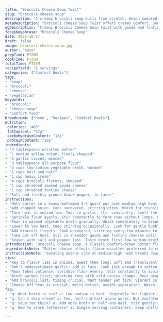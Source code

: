 ```yaml
---
title: "Broccoli Cheese Soup Twist"
slug: "broccoli-cheese-soup"
description: "A creamy broccoli soup built from scratch. Onion sweated till translucent, garlic softened but not burnt. Butter roux thickens broth, milk swapped for half-and-half. Broccoli cooks till tender, cheese melds off heat. Uses gouda for nuttiness, fontina for melt. Focus on balance of sharp and creamy. Avoid scorch by stirring, watch for bubbling to gauge thicken. Controls salt by broth choice. The texture rich but not gluey thanks to precise flour cook time and low simmer. Practical, hands-on tweaks for everyday cook, substitutions noted for dairy and broth. Yield feeds 7-9 easily, satisfying meal."
metaDescription: "Broccoli Cheese Soup Twist offers creamy comfort. Gouda, fontina meld for richness. Ideal hearty meal, perfect for cozy nights."
ogDescription: "Creamy Broccoli Cheese Soup Twist with gouda and fontina. A satisfying meal with rich texture and flavor; perfect for any cozy gathering."
focusKeyphrase: "Broccoli Cheese Soup"
date: 2025-10-17
draft: false
image: broccoli-cheese-soup.jpg
author: "Kate"
prepTime: PT20M
cookTime: PT35M
totalTime: PT55M
recipeYield: "8 servings"
categories: ["Comfort Bowls"]
tags:
- "soup"
- "broccoli"
- "cheese"
- "vegetarian"
keywords:
- "broccoli"
- "cheese soup"
- "comfort food"
breadcrumb: ["Home", "Recipes", "Comfort Bowls"]
nutrition: 
 calories: "480"
 fatContent: "37g"
 carbohydrateContent: "13g"
 proteinContent: "20g"
ingredients:
- "4 tablespoons unsalted butter"
- "1 medium yellow onion, finely chopped"
- "3 garlic cloves, minced"
- "3 tablespoons all-purpose flour"
- "4 cups low-sodium vegetable broth, warmed"
- "2 cups half-and-half"
- "1 cup heavy cream"
- "4 cups broccoli florets, chopped"
- "1 cup shredded smoked gouda cheese"
- "1 cup shredded fontina cheese"
- "Salt and freshly ground black pepper, to taste"
instructions:
- "Melt butter in a heavy-bottomed 4-5 quart pot over medium-high heat. Listen for soft sizzle, foam settling signals just right."
- "Add chopped onion. Cook uncovered, stirring often. Watch for translucent, soft texture—no browning. Takes about 5-6 minutes. Raw onion flavor ruins mouthfeel here."
- "Turn heat to medium-low. Toss in garlic, stir constantly, smell the raw edge soften but no color changes. About 1-2 minutes max. Garlic burns fast, bitter."
- "Sprinkle flour evenly. Stir constantly to form roux without lumps. Cook 1-1.5 minutes until raw flour taste gone. Dry roux prevents grainy soup but no darkening."
- "Pour in warmed vegetable broth gradually. Whisk immediately to break clumps. Then add half-and-half and cream, combining fully. Smooth liquid shifts from thick to velvety and luscious."
- "Lower to low heat. Keep stirring occasionally. Look for gentle bubbles at edges, soup thickens steadily—do not boil. Boil breaks dairy, grainy texture."
- "Add broccoli florets. Cook uncovered, stirring every few minutes to avoid scorching bottom. Broccoli should soften yet hold shape around 12-15 minutes; color brightens green but no mush."
- "Take pot off heat. Stir in shredded gouda and fontina cheeses until melted and creamy. Cheese melts best off direct heat to keep texture smooth, no separation."
- "Season with salt and pepper last. Taste broth first—low-sodium broth needs some salt, too much kills balance."
introduction: "Broccoli cheese soup, a classic comfort—brown butter flavor missing too often, but that’s the secret foundation. Start by sweating onions till translucent, never browned; keeps color clean and taste deep. Garlic added late to avoid bitterness. Roux with flour and butter builds body—not just thickening but giving that rich mouthfeel. Milk replaced here with half-and-half for creaminess without heavy weight; cream added for silkiness. Broccoli’s timing crucial: cook until tender but not mushy, vibrant green as visual cue. Finishing off with smoked gouda and fontina gives a layer of complexity beyond cheddar—adding smoky nuttiness and creamy melt. Stir cheese off heat for texture, prevent stringy or oily mess. Don’t neglect seasoning; few broths bring salt, so adjust at end. This approach nails texture, taste and reliability.—knowing when to stir, when to watch, and when to pull from heat named kitchen essentials."
ingredientsNote: "Butter choice affects flavor—unsalted preferred to control salt. Onion finely diced releases flavor without big chunks; yellow onion provides sweet undertones over raw sharpness. Garlic mashed or minced finely prevents hard bits, introduces aroma. All-purpose flour as thickening agent; cook long enough to remove raw taste but not brown, important to avoid bitterness and grainy texture. Broth swap to vegetable keeps soup lighter and vegan adaptable; chicken broth gives more depth if preferred. Half-and-half balances richness and pourability; whole milk too thin, cream alone overly thick. Heavy cream adds luxurious mouthfeel but cutting by time or quantity saves calories and reduces fat without sacrificing silkiness. Broccoli structural integrity keeps soup attractive; florets uniform size for even cooking. Gouda and fontina cheeses chosen for melt and flavor—smoked gouda offers smoky complexity, fontina melts creamy with mild flavor, unlike sharper cheddars that can overpower or clump—if unavailable, provolone plus mozzarella works."
instructionsNote: "Sweating onions slow at medium-high heat breaks down layers releasing sweetness without color. Constant stirring avoids tough edges, ensures even cooking. Garlic added later to prevent bitter burnt notes, stirred continuously but briefly. Flour incorporation key—sprinkle evenly, form roux, avoid lumps by stirring constantly. Cook roux until raw raw taste evaporates, about a minute longer than flour first hits pan; smell and texture shift are guides. Broth poured in warmed to avoid shocking roux and clumping; whisk briskly. Dairy added with broth to temper thickening and avoid scorching on bottom. Heat lowered before simmering keeps dairy proteins intact—no curdling. Broccoli cooked just long enough to soften but retain texture, stirring prevents sticking and burning. Cheese off heat melts smoother due to residual heat—high heat breaks fat emulsions causing graininess or separation. Seasoning last because salt in cheese and broth varies, tasting prevents over-salting. If soup too thick, loosen with more broth or half-and-half; too thin, simmer gently longer. Monitor pot bottom for scorching risks; thick soups grab faster with dairy present. Use heavy-bottomed pot for even heat distribution."
tips:
- "Key to flavor lies in onions. Sweat them long. Soft and translucent. Avoid browning; bitterness ruins broth. Listen for that gentle sizzle, foam tells you heat's right."
- "Don't underestimate garlic; add it late. Cook just enough to soften; smell changes, raw edge fades. Watch heat—burnt garlic ruins sweetness. Less time than you think."
- "Roux takes patience, sprinkle flour evenly. Stir constantly to avoid lumps. Important to cook out raw taste. A minute longer once flour hits pan; smell and texture guide you."
- "Broth warmed first; shocking roux with cold causes clumps. Pour gradually. Whisking is essential—smooth sauce is silky; clumpy ruins the rich vibe."
- "Add broccoli last; timing crucial. Want tender yet firm. Vibrant color not mushy. Stir regularly, prevent sticking. Look for bright green; visual cue for 'done'"
- "Cheese off heat is crucial; melts better, avoids separation. Watch for texture—too high heat breaks creamy emulsion. Stir in slowly to keep everything smooth."
faq:
- "q: What broth to use? a: Low-sodium is best. Vegetable for lighter soup. Chicken broth for depth. Adjust salt at end; varies by broth. Check flavor."
- "q: Can I skip cream? a: Yes, half-and-half alone works. But mouthfeel less rich. Reducing cream is an option if looking for lightness. Balance flavors."
- "q: Soup too thick? a: Add more broth or half-and-half. Stir gently to integrate; can also simmer longer to thicken. Watch heat—dairy can scorch."
- "q: How to store leftovers? a: Single serving containers; keep chilled in fridge. Reheat gently, low heat. Freeze in airtight containers; use within 3 months."

---
```

